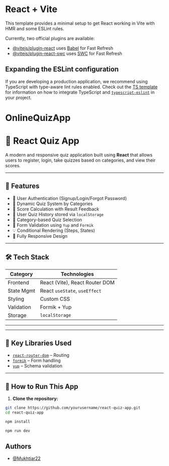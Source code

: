 # React + Vite

This template provides a minimal setup to get React working in Vite with HMR and some ESLint rules.

Currently, two official plugins are available:

- [@vitejs/plugin-react](https://github.com/vitejs/vite-plugin-react/blob/main/packages/plugin-react) uses [Babel](https://babeljs.io/) for Fast Refresh
- [@vitejs/plugin-react-swc](https://github.com/vitejs/vite-plugin-react/blob/main/packages/plugin-react-swc) uses [SWC](https://swc.rs/) for Fast Refresh

## Expanding the ESLint configuration

If you are developing a production application, we recommend using TypeScript with type-aware lint rules enabled. Check out the [TS template](https://github.com/vitejs/vite/tree/main/packages/create-vite/template-react-ts) for information on how to integrate TypeScript and [`typescript-eslint`](https://typescript-eslint.io) in your project.
# OnlineQuizApp

# 🧠 React Quiz App

A modern and responsive quiz application built using **React** that allows users to register, login, take quizzes based on categories, and view their scores.

---

## 🚀 Features

- 👤 User Authentication (Signup/Login/Forgot Password)
- 📝 Dynamic Quiz System by Categories
- 🧠 Score Calculation with Result Feedback
- 💾 User Quiz History stored via `localStorage`
- 📂 Category-based Quiz Selection
- 🔐 Form Validation using `Yup` and `Formik`
- 💡 Conditional Rendering (Steps, States)
- 📱 Fully Responsive Design

---

## 🛠️ Tech Stack

| Category     | Technologies                     |
|--------------|----------------------------------|
| Frontend     | React (Vite), React Router DOM   |
| State Mgmt   | React `useState`, `useEffect`    |
| Styling      | Custom CSS                       |
| Validation   | Formik + Yup                     |
| Storage      | `localStorage`                   |

---




---

## 🧩 Key Libraries Used

- [`react-router-dom`](https://reactrouter.com/) – Routing
- [`formik`](https://formik.org/) – Form handling
- [`yup`](https://github.com/jquense/yup) – Schema validation

---

## 🧪 How to Run This App

1. **Clone the repository:**

```bash
git clone https://github.com/yourusername/react-quiz-app.git
cd react-quiz-app

npm install

npm run dev

```


## Authors

- [@Mukhtiar22](https://www.github.com/Mukhtiar22)



